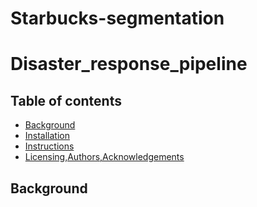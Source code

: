 # Starbucks-segmentation

# Disaster_response_pipeline

## Table of contents
- [Background](#Background)
- [Installation](#Installation)
- [Instructions](#Instructions)
- [Licensing,Authors,Acknowledgements](#Licensing,Authors,Acknowledgements)

## Background
